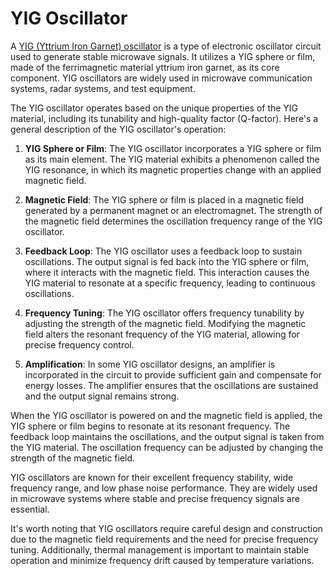 
# YIG Oscillator

A [YIG (Yttrium Iron Garnet) oscillator](https://en.wikipedia.org/wiki/YIG_sphere) is a type of electronic oscillator circuit used to generate stable microwave signals. It utilizes a YIG sphere or film, made of the ferrimagnetic material yttrium iron garnet, as its core component. YIG oscillators are widely used in microwave communication systems, radar systems, and test equipment.

The YIG oscillator operates based on the unique properties of the YIG material, including its tunability and high-quality factor (Q-factor). Here's a general description of the YIG oscillator's operation:

1. **YIG Sphere or Film**: The YIG oscillator incorporates a YIG sphere or film as its main element. The YIG material exhibits a phenomenon called the YIG resonance, in which its magnetic properties change with an applied magnetic field.

2. **Magnetic Field**: The YIG sphere or film is placed in a magnetic field generated by a permanent magnet or an electromagnet. The strength of the magnetic field determines the oscillation frequency range of the YIG oscillator.

3. **Feedback Loop**: The YIG oscillator uses a feedback loop to sustain oscillations. The output signal is fed back into the YIG sphere or film, where it interacts with the magnetic field. This interaction causes the YIG material to resonate at a specific frequency, leading to continuous oscillations.

4. **Frequency Tuning**: The YIG oscillator offers frequency tunability by adjusting the strength of the magnetic field. Modifying the magnetic field alters the resonant frequency of the YIG material, allowing for precise frequency control.

5. **Amplification**: In some YIG oscillator designs, an amplifier is incorporated in the circuit to provide sufficient gain and compensate for energy losses. The amplifier ensures that the oscillations are sustained and the output signal remains strong.

When the YIG oscillator is powered on and the magnetic field is applied, the YIG sphere or film begins to resonate at its resonant frequency. The feedback loop maintains the oscillations, and the output signal is taken from the YIG material. The oscillation frequency can be adjusted by changing the strength of the magnetic field.

YIG oscillators are known for their excellent frequency stability, wide frequency range, and low phase noise performance. They are widely used in microwave systems where stable and precise frequency signals are essential.

It's worth noting that YIG oscillators require careful design and construction due to the magnetic field requirements and the need for precise frequency tuning. Additionally, thermal management is important to maintain stable operation and minimize frequency drift caused by temperature variations.
